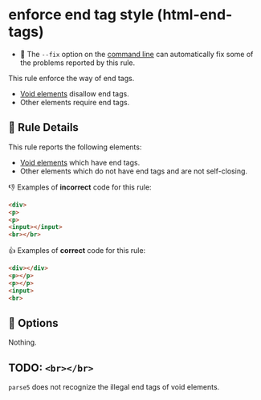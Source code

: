 # enforce end tag style (html-end-tags)

- :wrench: The `--fix` option on the [command line](http://eslint.org/docs/user-guide/command-line-interface#fix) can automatically fix some of the problems reported by this rule.

This rule enforce the way of end tags.

- [Void elements] disallow end tags.
- Other elements require end tags.

## :book: Rule Details

This rule reports the following elements:

- [Void elements] which have end tags.
- Other elements which do not have end tags and are not self-closing.

:-1: Examples of **incorrect** code for this rule:

```html
<div>
<p>
<p>
<input></input>
<br></br>
```

:+1: Examples of **correct** code for this rule:

```html
<div></div>
<p></p>
<p></p>
<input>
<br>
```

## :wrench: Options

Nothing.

[Void elements]: https://www.w3.org/TR/html51/syntax.html#void-elements

## TODO: `<br></br>`

`parse5` does not recognize the illegal end tags of void elements.
